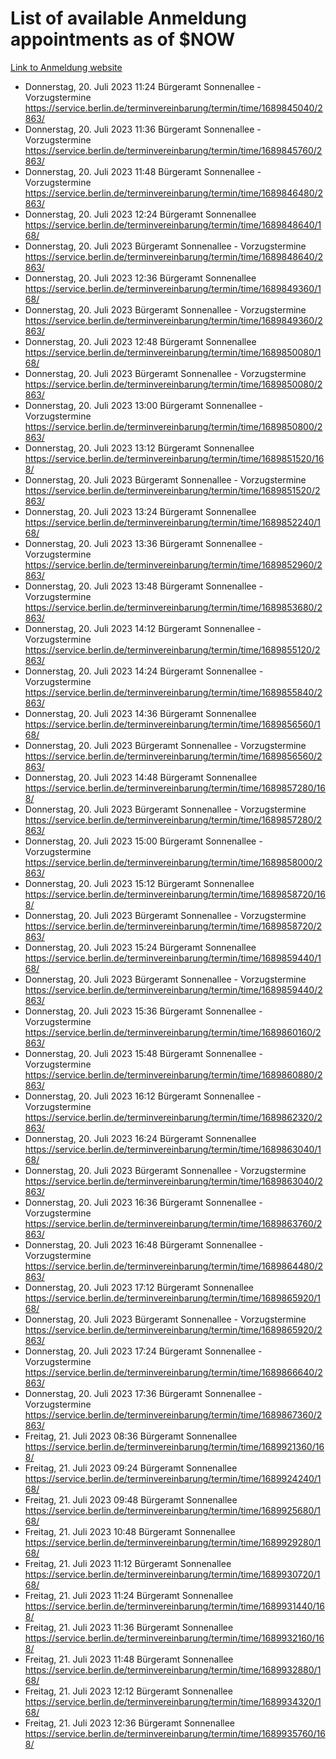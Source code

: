 # List of available Anmeldung appointments as of $NOW
[Link to Anmeldung website](https://service.berlin.de/terminvereinbarung/termin/tag.php?termin=1&anliegen[]=120686&dienstleisterlist=122210,122217,327316,122219,327312,122227,327314,122231,327346,122243,327348,122254,122252,329742,122260,329745,122262,329748,122271,327278,122273,327274,122277,327276,330436,122280,327294,122282,327290,122284,327292,122291,327270,122285,327266,122286,327264,122296,327268,150230,329760,122297,327286,122294,327284,122312,329763,122314,329775,122304,327330,122311,327334,122309,327332,317869,122281,327352,122279,329772,122283,122276,327324,122274,327326,122267,329766,122246,327318,122251,327320,122257,327322,122208,327298,122226,327300&herkunft=http%3A%2F%2Fservice.berlin.de%2Fdienstleistung%2F120686%2F)
- Donnerstag, 20. Juli 2023 11:24 Bürgeramt Sonnenallee - Vorzugstermine https://service.berlin.de/terminvereinbarung/termin/time/1689845040/2863/
- Donnerstag, 20. Juli 2023 11:36 Bürgeramt Sonnenallee - Vorzugstermine https://service.berlin.de/terminvereinbarung/termin/time/1689845760/2863/
- Donnerstag, 20. Juli 2023 11:48 Bürgeramt Sonnenallee - Vorzugstermine https://service.berlin.de/terminvereinbarung/termin/time/1689846480/2863/
- Donnerstag, 20. Juli 2023 12:24 Bürgeramt Sonnenallee https://service.berlin.de/terminvereinbarung/termin/time/1689848640/168/
- Donnerstag, 20. Juli 2023  Bürgeramt Sonnenallee - Vorzugstermine https://service.berlin.de/terminvereinbarung/termin/time/1689848640/2863/
- Donnerstag, 20. Juli 2023 12:36 Bürgeramt Sonnenallee https://service.berlin.de/terminvereinbarung/termin/time/1689849360/168/
- Donnerstag, 20. Juli 2023  Bürgeramt Sonnenallee - Vorzugstermine https://service.berlin.de/terminvereinbarung/termin/time/1689849360/2863/
- Donnerstag, 20. Juli 2023 12:48 Bürgeramt Sonnenallee https://service.berlin.de/terminvereinbarung/termin/time/1689850080/168/
- Donnerstag, 20. Juli 2023  Bürgeramt Sonnenallee - Vorzugstermine https://service.berlin.de/terminvereinbarung/termin/time/1689850080/2863/
- Donnerstag, 20. Juli 2023 13:00 Bürgeramt Sonnenallee - Vorzugstermine https://service.berlin.de/terminvereinbarung/termin/time/1689850800/2863/
- Donnerstag, 20. Juli 2023 13:12 Bürgeramt Sonnenallee https://service.berlin.de/terminvereinbarung/termin/time/1689851520/168/
- Donnerstag, 20. Juli 2023  Bürgeramt Sonnenallee - Vorzugstermine https://service.berlin.de/terminvereinbarung/termin/time/1689851520/2863/
- Donnerstag, 20. Juli 2023 13:24 Bürgeramt Sonnenallee https://service.berlin.de/terminvereinbarung/termin/time/1689852240/168/
- Donnerstag, 20. Juli 2023 13:36 Bürgeramt Sonnenallee - Vorzugstermine https://service.berlin.de/terminvereinbarung/termin/time/1689852960/2863/
- Donnerstag, 20. Juli 2023 13:48 Bürgeramt Sonnenallee - Vorzugstermine https://service.berlin.de/terminvereinbarung/termin/time/1689853680/2863/
- Donnerstag, 20. Juli 2023 14:12 Bürgeramt Sonnenallee - Vorzugstermine https://service.berlin.de/terminvereinbarung/termin/time/1689855120/2863/
- Donnerstag, 20. Juli 2023 14:24 Bürgeramt Sonnenallee - Vorzugstermine https://service.berlin.de/terminvereinbarung/termin/time/1689855840/2863/
- Donnerstag, 20. Juli 2023 14:36 Bürgeramt Sonnenallee https://service.berlin.de/terminvereinbarung/termin/time/1689856560/168/
- Donnerstag, 20. Juli 2023  Bürgeramt Sonnenallee - Vorzugstermine https://service.berlin.de/terminvereinbarung/termin/time/1689856560/2863/
- Donnerstag, 20. Juli 2023 14:48 Bürgeramt Sonnenallee https://service.berlin.de/terminvereinbarung/termin/time/1689857280/168/
- Donnerstag, 20. Juli 2023  Bürgeramt Sonnenallee - Vorzugstermine https://service.berlin.de/terminvereinbarung/termin/time/1689857280/2863/
- Donnerstag, 20. Juli 2023 15:00 Bürgeramt Sonnenallee - Vorzugstermine https://service.berlin.de/terminvereinbarung/termin/time/1689858000/2863/
- Donnerstag, 20. Juli 2023 15:12 Bürgeramt Sonnenallee https://service.berlin.de/terminvereinbarung/termin/time/1689858720/168/
- Donnerstag, 20. Juli 2023  Bürgeramt Sonnenallee - Vorzugstermine https://service.berlin.de/terminvereinbarung/termin/time/1689858720/2863/
- Donnerstag, 20. Juli 2023 15:24 Bürgeramt Sonnenallee https://service.berlin.de/terminvereinbarung/termin/time/1689859440/168/
- Donnerstag, 20. Juli 2023  Bürgeramt Sonnenallee - Vorzugstermine https://service.berlin.de/terminvereinbarung/termin/time/1689859440/2863/
- Donnerstag, 20. Juli 2023 15:36 Bürgeramt Sonnenallee - Vorzugstermine https://service.berlin.de/terminvereinbarung/termin/time/1689860160/2863/
- Donnerstag, 20. Juli 2023 15:48 Bürgeramt Sonnenallee - Vorzugstermine https://service.berlin.de/terminvereinbarung/termin/time/1689860880/2863/
- Donnerstag, 20. Juli 2023 16:12 Bürgeramt Sonnenallee - Vorzugstermine https://service.berlin.de/terminvereinbarung/termin/time/1689862320/2863/
- Donnerstag, 20. Juli 2023 16:24 Bürgeramt Sonnenallee https://service.berlin.de/terminvereinbarung/termin/time/1689863040/168/
- Donnerstag, 20. Juli 2023  Bürgeramt Sonnenallee - Vorzugstermine https://service.berlin.de/terminvereinbarung/termin/time/1689863040/2863/
- Donnerstag, 20. Juli 2023 16:36 Bürgeramt Sonnenallee - Vorzugstermine https://service.berlin.de/terminvereinbarung/termin/time/1689863760/2863/
- Donnerstag, 20. Juli 2023 16:48 Bürgeramt Sonnenallee - Vorzugstermine https://service.berlin.de/terminvereinbarung/termin/time/1689864480/2863/
- Donnerstag, 20. Juli 2023 17:12 Bürgeramt Sonnenallee https://service.berlin.de/terminvereinbarung/termin/time/1689865920/168/
- Donnerstag, 20. Juli 2023  Bürgeramt Sonnenallee - Vorzugstermine https://service.berlin.de/terminvereinbarung/termin/time/1689865920/2863/
- Donnerstag, 20. Juli 2023 17:24 Bürgeramt Sonnenallee - Vorzugstermine https://service.berlin.de/terminvereinbarung/termin/time/1689866640/2863/
- Donnerstag, 20. Juli 2023 17:36 Bürgeramt Sonnenallee - Vorzugstermine https://service.berlin.de/terminvereinbarung/termin/time/1689867360/2863/
- Freitag, 21. Juli 2023 08:36 Bürgeramt Sonnenallee https://service.berlin.de/terminvereinbarung/termin/time/1689921360/168/
- Freitag, 21. Juli 2023 09:24 Bürgeramt Sonnenallee https://service.berlin.de/terminvereinbarung/termin/time/1689924240/168/
- Freitag, 21. Juli 2023 09:48 Bürgeramt Sonnenallee https://service.berlin.de/terminvereinbarung/termin/time/1689925680/168/
- Freitag, 21. Juli 2023 10:48 Bürgeramt Sonnenallee https://service.berlin.de/terminvereinbarung/termin/time/1689929280/168/
- Freitag, 21. Juli 2023 11:12 Bürgeramt Sonnenallee https://service.berlin.de/terminvereinbarung/termin/time/1689930720/168/
- Freitag, 21. Juli 2023 11:24 Bürgeramt Sonnenallee https://service.berlin.de/terminvereinbarung/termin/time/1689931440/168/
- Freitag, 21. Juli 2023 11:36 Bürgeramt Sonnenallee https://service.berlin.de/terminvereinbarung/termin/time/1689932160/168/
- Freitag, 21. Juli 2023 11:48 Bürgeramt Sonnenallee https://service.berlin.de/terminvereinbarung/termin/time/1689932880/168/
- Freitag, 21. Juli 2023 12:12 Bürgeramt Sonnenallee https://service.berlin.de/terminvereinbarung/termin/time/1689934320/168/
- Freitag, 21. Juli 2023 12:36 Bürgeramt Sonnenallee https://service.berlin.de/terminvereinbarung/termin/time/1689935760/168/
